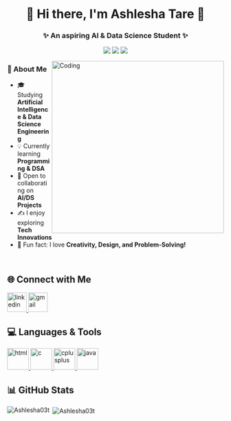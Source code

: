 

<h1 align="center">🌸 Hi there, I'm Ashlesha Tare 🌸</h1>
<h3 align="center">✨ An aspiring AI & Data Science Student ✨</h3>

<p align="center">
  <img src="https://img.shields.io/badge/Artificial%20Intelligence-Passionate-pink?style=for-the-badge&logo=python" />
  <img src="https://img.shields.io/badge/Data%20Science-Explorer-purple?style=for-the-badge&logo=databricks" />
  <img src="https://img.shields.io/badge/Lifelong%20Learner-Growing-blueviolet?style=for-the-badge&logo=readthedocs" />
</p>

<img align="right" alt="Coding" width="400" src="https://fetchpik.com/images/fetchpik.com-iconscout-1ZoHAUR6M7.png"/>

### 🌷 About Me
- 🎓 Studying **Artificial Intelligence & Data Science Engineering**  
- 💡 Currently learning **Programming & DSA**  
- 🤝 Open to collaborating on **AI/DS Projects**  
- ✍️ I enjoy exploring **Tech Innovations**  
- 🌸 Fun fact: I love **Creativity, Design, and Problem-Solving!**  

<br> <!-- this replaces the line so it won’t go under the image -->


## 🌐 Connect with Me  
<p align="left">
  <a href="https://www.linkedin.com/in/ashlesha-tare03" target="_blank">
    <img src="https://skillicons.dev/icons?i=linkedin&theme=light" alt="linkedin" height="45"/>
  </a>
  <a href="mailto:ashleshatare68@gmail.com">
    <img src="https://skillicons.dev/icons?i=gmail&theme=light" alt="gmail" height="45"/>
  </a>
</p>

## 💻 Languages & Tools  
<p align="left">

  <!-- HTML -->
  <a href="https://www.w3.org/html" target="_blank" rel="noreferrer">
    <img src="https://skillicons.dev/icons?i=html&theme=dark" height="50" alt="html"/>
  </a>

  <!-- C -->
  <a href="https://www.learn-c.org/" target="_blank" rel="noreferrer">
    <img src="https://skillicons.dev/icons?i=c&theme=dark" height="50" alt="c"/>
  </a>

  <!-- C++ -->
  <a href="https://www.w3schools.com/cpp/" target="_blank" rel="noreferrer">
    <img src="https://skillicons.dev/icons?i=cpp&theme=dark" height="50" alt="cplusplus"/>
  </a>

  <!-- Java -->
  <a href="https://www.java.com/" target="_blank" rel="noreferrer">
    <img src="https://skillicons.dev/icons?i=java&theme=dark" height="50" alt="java"/>
  </a>

</p>

## 📊 GitHub Stats  
<p>
  <img align="left" src="https://github-readme-stats.vercel.app/api/top-langs?username=Ashlesha03t&show_icons=true&locale=en&layout=compact" alt="Ashlesha03t" />
</p>

<p>&nbsp;<img align="center" src="https://github-readme-stats.vercel.app/api?username=Ashlesha03t&show_icons=true&locale=en" alt="Ashlesha03t" /></p>

<!-- 
<p>
  <img align="center" src="https://github-readme-streak-stats.herokuapp.com/?user=Ashlesha03t" alt="Ashlesha03t" />
</p>
-->
